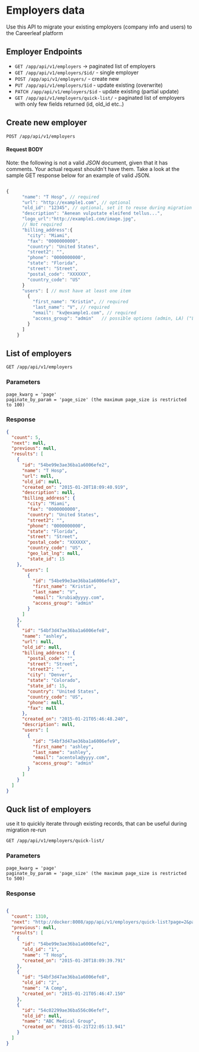 # Employers data

Use this API to migrate your existing employers (company info and users) to the Careerleaf platform




## Employer Endpoints

* `GET /app/api/v1/employers` -> paginated list of employers
* `GET /app/api/v1/employers/$id/` - single employer
* `POST /app/api/v1/employers/` - create new 
* `PUT /app/api/v1/employers/$id` - update existing (overwrite)
* `PATCH /app/api/v1/employers/$id` - update existing (partial update)
* `GET /app/api/v1/employers/quick-list/` - paginated list of employers with only few fields returned (id, old_id etc..)




## Create new employer

    POST /app/api/v1/employers


#### Request BODY

Note: the following is not a valid *JSON* document, given that it has comments. Your actual request shouldn't have them. Take a look at the sample GET response below for an example of valid JSON.

```js

{
      "name": "T Hosp", // required
      "url": "http://example1.com", // optional
      "old_id": "12345", // optional, set it to reuse during migration re-run
      "description": "Aenean vulputate eleifend tellus...",
      "logo_url":"http://example1.com/image.jpg",
      // Not required
      "billing_address":{
        "city": "Miami",
        "fax": "0000000000",
        "country": "United States",
        "street2": "",
        "phone": "0000000000",
        "state": "Florida",
        "street": "Street",
        "postal_code": "XXXXXX",
        "country_code": "US"
      }
      "users": [ // must have at least one item 
        {
          "first_name": "Kristin", // required
          "last_name": "V", // required
          "email": "kv@example1.com", // required
          "access_group": "admin"   // possible options (admin, LA) ("LA" - limited access), default is "admin"
        }
      ]
    }
```


## List of employers

    GET /app/api/v1/employers

### Parameters 
    page_kwarg = 'page'
    paginate_by_param = 'page_size' (the maximum page_size is restricted to 100)

### Response 

``` json 
{
  "count": 5,
  "next": null,
  "previous": null,
  "results": [
    {
      "id": "54be99e3ae36ba1a6006efe2",
      "name": "T Hosp",
      "url": null,
      "old_id": null,
      "created_on": "2015-01-20T18:09:40.919",
      "description": null,
      "billing_address": {
        "city": "Miami",
        "fax": "0000000000",
        "country": "United States",
        "street2": "",
        "phone": "0000000000",
        "state": "Florida",
        "street": "Street",
        "postal_code": "XXXXXX",
        "country_code": "US",
        "geo_lat_lng": null,
        "state_id": 15
    },
      "users": [
        {
          "id": "54be99e3ae36ba1a6006efe3",
          "first_name": "Kristin",
          "last_name": "V",
          "email": "krubia@yyyy.com",
          "access_group": "admin"
        }
      ]
    },
    {
      "id": "54bf3d47ae36ba1a6006efe8",
      "name": "ashley",
      "url": null,
      "old_id": null,
      "billing_address": {
        "postal_code": "",
        "street": "Street",
        "street2": "",
        "city": "Denver",
        "state": "Colorado",
        "state_id": 15,
        "country": "United States",
        "country_code": "US",
        "phone": null,
        "fax": null
      },
      "created_on": "2015-01-21T05:46:48.240",
      "description": null,
      "users": [
        {
          "id": "54bf3d47ae36ba1a6006efe9",
          "first_name": "ashley",
          "last_name": "ashley",
          "email": "acentola@yyyy.com",
          "access_group": "admin"
        }
      ]
    }
  ]
}

```

## Quck list of employers

use it to quickly iterate through existing records, that can be useful during migration re-run

    GET /app/api/v1/employers/quick-list/


### Parameters 

    page_kwarg = 'page'
    paginate_by_param = 'page_size' (the maximum page_size is restricted to 500)

### Response 

```json 

{
  "count": 1310,
  "next": "http://docker:8008/app/api/v1/employers/quick-list?page=2&page_size=3",
  "previous": null,
  "results": [
    {
      "id": "54be99e3ae36ba1a6006efe2",
      "old_id": "1",
      "name": "T Hosp",
      "created_on": "2015-01-20T18:09:39.791"
    },
    {
      "id": "54bf3d47ae36ba1a6006efe8",
      "old_id": "2",
      "name": "A Comp",
      "created_on": "2015-01-21T05:46:47.150"
    },
    {
      "id": "54c02299ae36ba556c06efef",
      "old_id": null,
      "name": "ABC Medical Group",
      "created_on": "2015-01-21T22:05:13.941"
    }
  ]
}

```
